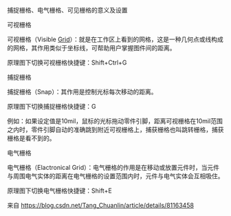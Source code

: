 捕捉栅格、电气栅格、可见栅格的意义及设置

 

可视栅格

可视栅格（Visible [Grid](https://so.csdn.net/so/search?q=Grid&spm=1001.2101.3001.7020)）：就是在工作区上看到的网格，这是一种几何点或线构成的网格，其作用类似于坐标线，可帮助用户掌握图件间的距离。

原理图下切换可视栅格快捷键：Shift+Ctrl+G

捕捉栅格

捕捉栅格（Snap）：其作用是控制光标每次移动的距离。

原理图下切换捕捉栅格快捷键：G

例如：如果设定值是10mil，鼠标的光标拖动零件引脚，距离可视栅格在10mil范围之内时，零件引脚自动的准确跳到附近可视栅格上，捕获栅格也叫跳转栅格，捕获栅格是看不到的。

电气栅格

电气栅格（Elactronical Grid）：电气栅格的作用是在移动或放置元件时，当元件与周围电气实体的距离在电气栅格的设置范围内时，元件与电气实体会互相吸住。

原理图下切换电气栅格快捷键：Shift+E

来自 <https://blog.csdn.net/Tang_Chuanlin/article/details/81163458> 